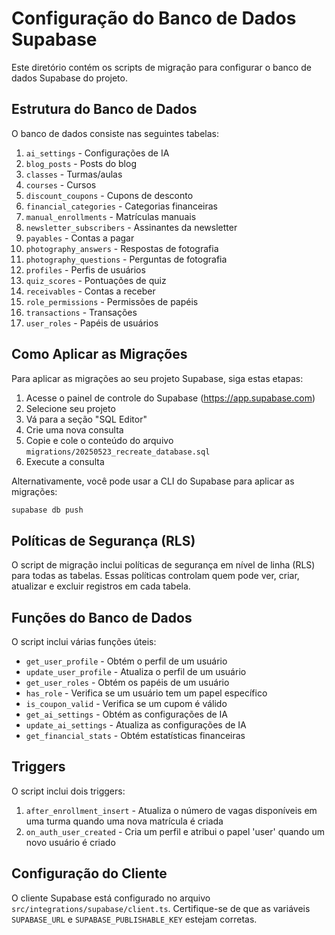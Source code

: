 # Configuração do Banco de Dados Supabase

Este diretório contém os scripts de migração para configurar o banco de dados Supabase do projeto.

## Estrutura do Banco de Dados

O banco de dados consiste nas seguintes tabelas:

1. `ai_settings` - Configurações de IA
2. `blog_posts` - Posts do blog
3. `classes` - Turmas/aulas
4. `courses` - Cursos
5. `discount_coupons` - Cupons de desconto
6. `financial_categories` - Categorias financeiras
7. `manual_enrollments` - Matrículas manuais
8. `newsletter_subscribers` - Assinantes da newsletter
9. `payables` - Contas a pagar
10. `photography_answers` - Respostas de fotografia
11. `photography_questions` - Perguntas de fotografia
12. `profiles` - Perfis de usuários
13. `quiz_scores` - Pontuações de quiz
14. `receivables` - Contas a receber
15. `role_permissions` - Permissões de papéis
16. `transactions` - Transações
17. `user_roles` - Papéis de usuários

## Como Aplicar as Migrações

Para aplicar as migrações ao seu projeto Supabase, siga estas etapas:

1. Acesse o painel de controle do Supabase (https://app.supabase.com)
2. Selecione seu projeto
3. Vá para a seção "SQL Editor"
4. Crie uma nova consulta
5. Copie e cole o conteúdo do arquivo `migrations/20250523_recreate_database.sql`
6. Execute a consulta

Alternativamente, você pode usar a CLI do Supabase para aplicar as migrações:

```bash
supabase db push
```

## Políticas de Segurança (RLS)

O script de migração inclui políticas de segurança em nível de linha (RLS) para todas as tabelas. Essas políticas controlam quem pode ver, criar, atualizar e excluir registros em cada tabela.

## Funções do Banco de Dados

O script inclui várias funções úteis:

- `get_user_profile` - Obtém o perfil de um usuário
- `update_user_profile` - Atualiza o perfil de um usuário
- `get_user_roles` - Obtém os papéis de um usuário
- `has_role` - Verifica se um usuário tem um papel específico
- `is_coupon_valid` - Verifica se um cupom é válido
- `get_ai_settings` - Obtém as configurações de IA
- `update_ai_settings` - Atualiza as configurações de IA
- `get_financial_stats` - Obtém estatísticas financeiras

## Triggers

O script inclui dois triggers:

1. `after_enrollment_insert` - Atualiza o número de vagas disponíveis em uma turma quando uma nova matrícula é criada
2. `on_auth_user_created` - Cria um perfil e atribui o papel 'user' quando um novo usuário é criado

## Configuração do Cliente

O cliente Supabase está configurado no arquivo `src/integrations/supabase/client.ts`. Certifique-se de que as variáveis `SUPABASE_URL` e `SUPABASE_PUBLISHABLE_KEY` estejam corretas.
